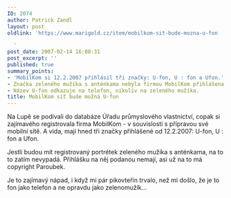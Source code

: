 ```yaml
---
ID: 2074
author: Patrick Zandl
layout: post
oldlink: 'https://www.marigold.cz/item/mobilkom-sit-bude-mozna-u-fon

  '
post_date: 2007-02-14 16:08:31
post_excerpt: ''
published: true
summary_points:
- 'MobilKom si 12.2.2007 přihlásil tři značky: U-fon, U : fon a Ufon.'
- Značka zeleného mužíka s anténkama nebyla firmou MobilKom přihlášena.
- Název U-fon odkazuje na telefon, nikoliv na zeleného mužíka.
title: MobilKom síť bude možná U-fon
---
```


<texy>Na Lupě se podívali do databáze Úřadu průmyslového vlastnictví, copak si zajímavého registrovala firma MobilKom - v souvislosti s přípravou své mobilní sítě. A vida, mají hned tři značky přihlášené od 12.2.2007: U-fon, U : fon a Ufon. 

Jestli budou mít registrovaný portrétek zeleného mužíka s anténkama, na to to zatím nevypadá. Přihlášku na něj podanou nemají, asi už na to má copyright Paroubek. 

Je to zajímavý nápad, i když mi pár pikovteřin trvalo, než mi došlo, že je to fon jako telefon a ne opravdu jako zelenomužík...